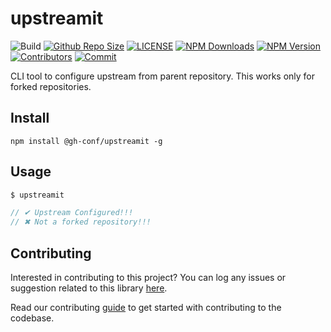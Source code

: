 # upstreamit

![Build](https://github.com/gh-conf/upstreamit/actions/workflows/nodejs.yml/badge.svg)
[![Github Repo Size](https://img.shields.io/github/repo-size/gh-conf/upstreamit.svg)](https://github.com/gh-conf/upstreamit)
[![LICENSE](https://img.shields.io/npm/l/@gh-conf/upstreamit.svg)](https://github.com/gh-conf/upstreamit/blob/master/LICENSE)
[![NPM Downloads](https://img.shields.io/npm/dt/@gh-conf/upstreamit.svg)](https://www.npmjs.com/package/@gh-conf/upstreamit)
[![NPM Version](https://img.shields.io/npm/v/@gh-conf/upstreamit.svg)](https://www.npmjs.com/package/@gh-conf/upstreamit)
[![Contributors](https://img.shields.io/github/contributors/gh-conf/upstreamit.svg)](https://github.com/gh-conf/upstreamit/graphs/contributors)
[![Commit](https://img.shields.io/github/last-commit/gh-conf/upstreamit.svg)](https://github.com/gh-conf/upstreamit/commits/master)

CLI tool to configure upstream from parent repository. This works only for forked repositories.

## Install

```
npm install @gh-conf/upstreamit -g
```

## Usage

```js
$ upstreamit

// ✔ Upstream Configured!!!
// ✖ Not a forked repository!!!
```

## Contributing

Interested in contributing to this project?
You can log any issues or suggestion related to this library [here](https://github.com/gh-conf/upstreamit/issues/new).

Read our contributing [guide](CONTRIBUTING.md) to get started with contributing to the codebase.

